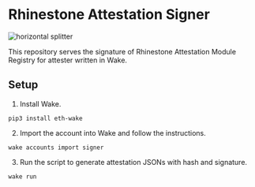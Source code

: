 # Rhinestone Attestation Signer

![horizontal splitter](https://github.com/Ackee-Blockchain/wake-detect-action/assets/56036748/ec488c85-2f7f-4433-ae58-3d50698a47de)

This repository serves the signature of Rhinestone Attestation Module Registry for attester written in Wake.

## Setup

1. Install Wake.
```
pip3 install eth-wake
```

2. Import the account into Wake and follow the instructions.
```
wake accounts import signer
```

3. Run the script to generate attestation JSONs with hash and signature.
```
wake run
```
